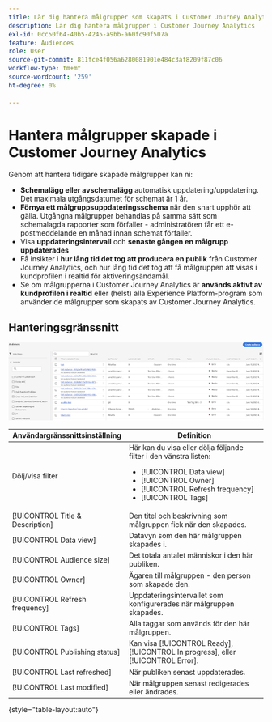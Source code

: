 ```yaml
---
title: Lär dig hantera målgrupper som skapats i Customer Journey Analytics
description: Lär dig hantera målgrupper i Customer Journey Analytics
exl-id: 0cc50f64-40b5-4245-a9bb-a60fc90f507a
feature: Audiences
role: User
source-git-commit: 811fce4f056a6280081901e484c3af8209f87c06
workflow-type: tm+mt
source-wordcount: '259'
ht-degree: 0%

---
```


# Hantera målgrupper skapade i Customer Journey Analytics

Genom att hantera tidigare skapade målgrupper kan ni:

* **Schemalägg eller avschemalägg** automatisk uppdatering/uppdatering. Det maximala utgångsdatumet för schemat är 1 år.
* **Förnya ett målgruppsuppdateringsschema** när den snart upphör att gälla. Utgångna målgrupper behandlas på samma sätt som schemalagda rapporter som förfaller - administratören får ett e-postmeddelande en månad innan schemat förfaller.
* Visa **uppdateringsintervall** och **senaste gången en målgrupp uppdaterades**
* Få insikter i **hur lång tid det tog att producera en publik** från Customer Journey Analytics, och hur lång tid det tog att få målgruppen att visas i kundprofilen i realtid för aktiveringsändamål.
* Se om målgrupperna i Customer Journey Analytics är **används aktivt av kundprofilen i realtid** eller (helst) alla Experience Platform-program som använder de målgrupper som skapats av Customer Journey Analytics.

## Hanteringsgränssnitt

![Publikfönstret med flera filter.](assets/manage.png)

| Användargränssnittsinställning | Definition |
| --- | --- |
| Dölj/visa filter | Här kan du visa eller dölja följande filter i den vänstra listen: <ul><li>[!UICONTROL Data view]</li><li>[!UICONTROL Owner]</li><li>[!UICONTROL Refresh frequency]</li><li>[!UICONTROL Tags]</li></ul> |
| [!UICONTROL Title & Description] | Den titel och beskrivning som målgruppen fick när den skapades. |
| [!UICONTROL Data view] | Datavyn som den här målgruppen skapades i. |
| [!UICONTROL Audience size] | Det totala antalet människor i den här publiken. |
| [!UICONTROL Owner] | Ägaren till målgruppen - den person som skapade den. |
| [!UICONTROL Refresh frequency] | Uppdateringsintervallet som konfigurerades när målgruppen skapades. |
| [!UICONTROL Tags] | Alla taggar som används för den här målgruppen. |
| [!UICONTROL Publishing status] | Kan visa [!UICONTROL Ready], [!UICONTROL In progress], eller [!UICONTROL Error]. |
| [!UICONTROL  Last refreshed] | När publiken senast uppdaterades. |
| [!UICONTROL Last modified] | När målgruppen senast redigerades eller ändrades. |

{style="table-layout:auto"}
